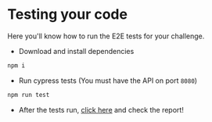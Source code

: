 # Testing your code

Here you'll know how to run the E2E tests for your challenge.

- Download and install dependencies

```sh
npm i
```

- Run cypress tests (You must have the API on port `8080`)

```sh
npm run test
```

- After the tests run, [click here](./reports/index.html) and check the report!
